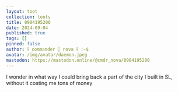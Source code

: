 ```yaml
---
layout: toot
collection: toots
title: 0904195200
date: 2024-09-04
published: true
tags: []
pinned: false
author: ⸸ commander ░ nova ⸸ :~$
avatar: /img/avatar/daemon.jpeg
mastodon: https://mastodon.online/@cmdr_nova/0904195200
---
```


I wonder in what way I could bring back a part of the city I built in SL, without it costing me tons of money
